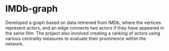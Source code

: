 # IMDb-graph
Developed a graph based on data retrieved from IMDb, where the vertices represent actors, and an edge connects two actors if they have appeared in the same film. The project also involved creating a ranking of actors using various centrality measures to evaluate their prominence within the network.
